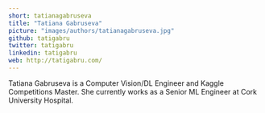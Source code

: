 ```yaml
---
short: tatianagabruseva
title: "Tatiana Gabruseva"
picture: "images/authors/tatianagabruseva.jpg"
github: tatigabru
twitter: tatigabru
linkedin: tatigabru
web: http://tatigabru.com/
---
```


Tatiana Gabruseva is a Сomputer Vision/DL Engineer and Kaggle Competitions Master. She currently works as a Senior ML Engineer at Cork University Hospital.